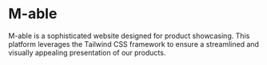 # M-able
M-able is a sophisticated website designed for product showcasing. This platform leverages the Tailwind CSS framework to ensure a streamlined and visually appealing presentation of our products.
